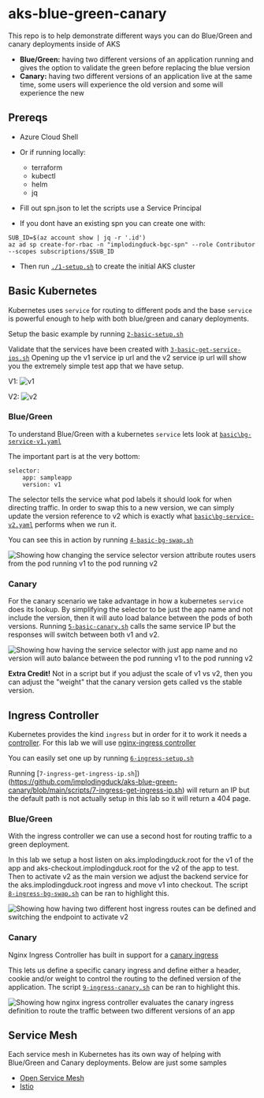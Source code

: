# aks-blue-green-canary
This repo is to help demonstrate different ways you can do Blue/Green and canary deployments inside of AKS

* **Blue/Green:** having two different versions of an application running and gives the option to validate the green before replacing the blue version
* **Canary:** having two different versions of an application live at the same time, some users will experience the old version and some will experience the new

## Prereqs
* Azure Cloud Shell 
* Or if running locally:
    * terraform
    * kubectl
    * helm
    * jq

* Fill out spn.json to let the scripts use a Service Principal 
* If you dont have an existing spn you can create one with:
```
SUB_ID=$(az account show | jq -r '.id')
az ad sp create-for-rbac -n "implodingduck-bgc-spn" --role Contributor --scopes subscriptions/$SUB_ID
```
* Then run [`./1-setup.sh`](https://github.com/implodingduck/aks-blue-green-canary/blob/main/scripts/1-setup.sh) to create the initial AKS cluster

## Basic Kubernetes
Kubernetes uses `service` for routing to different pods and the base `service` is powerful enough to help with both blue/green and canary deployments.

Setup the basic example by running [`2-basic-setup.sh`](https://github.com/implodingduck/aks-blue-green-canary/blob/main/scripts/2-basic-setup.sh)

Validate that the services have been created with [`3-basic-get-service-ips.sh`](https://github.com/implodingduck/aks-blue-green-canary/blob/main/scripts/3-basic-get-service-ips.sh)
Opening up the v1 service ip url and the v2 service ip url will show you the extremely simple test app that we have setup. 

V1:
![v1](https://raw.githubusercontent.com/implodingduck/aks-blue-green-canary/main/images/v1.png)

V2:
![v2](https://raw.githubusercontent.com/implodingduck/aks-blue-green-canary/main/images/v2.png)

### Blue/Green
To understand Blue/Green with a kubernetes `service` lets look at [`basic\bg-service-v1.yaml`](https://github.com/implodingduck/aks-blue-green-canary/blob/main/yaml/basic/bg-service-v1.yaml)

The important part is at the very bottom:
```
selector:
    app: sampleapp
    version: v1
```
The selector tells the service what pod labels it should look for when directing traffic. In order to swap this to a new version, we can simply update the version reference to v2 which is exactly what [`basic\bg-service-v2.yaml`](https://github.com/implodingduck/aks-blue-green-canary/blob/main/yaml/basic/bg-service-v2.yaml) performs when we run it. 

You can see this in action by running [`4-basic-bg-swap.sh`](https://github.com/implodingduck/aks-blue-green-canary/blob/main/scripts/4-basic-bg-swap.sh)

![Showing how changing the service selector version attribute routes users from the pod running v1 to the pod running v2](https://raw.githubusercontent.com/implodingduck/aks-blue-green-canary/main/images/basic-bg.png)


### Canary
For the canary scenario we take advantage in how a kubernetes `service` does its lookup. By simplifying the selector to be just the app name and not include the version, then it will auto load balance between the pods of both versions. Running [`5-basic-canary.sh`](https://github.com/implodingduck/aks-blue-green-canary/blob/main/scripts/5-basic-canary.sh) calls the same service IP but the responses will switch between both v1 and v2. 

![Showing how having the service selector with just app name and no version will auto balance between the pod running v1 to the pod running v2](https://raw.githubusercontent.com/implodingduck/aks-blue-green-canary/main/images/basic-canary.png)


**Extra Credit!** Not in a script but if you adjust the scale of v1 vs v2, then you can adjust the "weight" that the canary version gets called vs the stable version. 


## Ingress Controller
Kubernetes provides the kind `ingress` but in order for it to work it needs a [controller](https://kubernetes.io/docs/concepts/services-networking/ingress-controllers/). For this lab we will use [nginx-ingress controller](https://github.com/kubernetes/ingress-nginx/)

You can easily set one up by running [`6-ingress-setup.sh`](https://github.com/implodingduck/aks-blue-green-canary/blob/main/scripts/6-ingress-setup.sh)

Running [`7-ingress-get-ingress-ip.sh`])(https://github.com/implodingduck/aks-blue-green-canary/blob/main/scripts/7-ingress-get-ingress-ip.sh) will return an IP but the default path is not actually setup in this lab so it will return a 404 page.

### Blue/Green
With the ingress controller we can use a second host for routing traffic to a green deployment.

In this lab we setup a host listen on aks.implodingduck.root for the v1 of the app and aks-checkout.implodingduck.root for the v2 of the app to test. Then to activate v2 as the main version we adjust the backend service for the aks.implodingduck.root ingress and move v1 into checkout. The script [`8-ingress-bg-swap.sh`](https://github.com/implodingduck/aks-blue-green-canary/blob/main/scripts/8-ingress-bg-swap.sh) can be ran to highlight this. 

![Showing how having two different host ingress routes can be defined and switching the endpoint to activate v2](https://raw.githubusercontent.com/implodingduck/aks-blue-green-canary/main/images/ingress-bg.png)

### Canary
Nginx Ingress Controller has built in support for a [canary ingress](https://kubernetes.github.io/ingress-nginx/user-guide/nginx-configuration/annotations/#canary)

This lets us define a specific canary ingress and define either a header, cookie and/or weight to control the routing to the defined version of the application. The script [`9-ingress-canary.sh`](https://github.com/implodingduck/aks-blue-green-canary/blob/main/scripts/9-ingress-canary.sh) can be ran to highlight this. 

![Showing how nginx ingress controller evaluates the canary ingress definition to route the traffic between two different versions of an app](https://raw.githubusercontent.com/implodingduck/aks-blue-green-canary/main/images/ingress-canary.png)

## Service Mesh
Each service mesh in Kubernetes has its own way of helping with Blue/Green and Canary deployments. Below are just some samples

* [Open Service Mesh](https://release-v1-0.docs.openservicemesh.io/docs/demos/canary_rollout/)
* [Istio](https://istio.io/latest/blog/2017/0.1-canary/)
